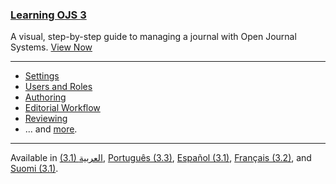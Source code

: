 
### [Learning OJS 3](learning-ojs/en/)

A visual, step-by-step guide to managing a journal with Open Journal Systems. [View Now](learning-ojs/)

---

- [Settings](learning-ojs/en/journal-setup)
- [Users and Roles](learning-ojs/en/users-and-roles)
- [Authoring](learning-ojs/en/authoring)
- [Editorial Workflow](learning-ojs/en/editorial-workflow)
- [Reviewing](learning-ojs/en/reviewing)
- ... and [more](learning-ojs/en/).

---

<span class='fa fa-language'></span> Available in [(3.1) العربية](/learning-ojs/3.1/ar/), [Português (3.3)](/learning-ojs/3.3/pt/), [Español (3.1)](/learning-ojs/3.1/es/), [Français (3.2)](/learning-ojs/3.2/fr/), and [Suomi (3.1)](/learning-ojs/3.1/fi/).
